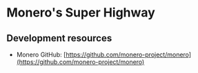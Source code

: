 # Monero's Super Highway

## Development resources
- Monero GitHub: [https://github.com/monero-project/monero](https://github.com/monero-project/monero)

